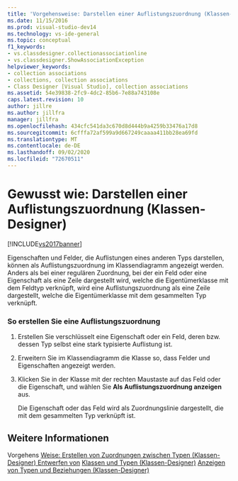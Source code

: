 ```yaml
---
title: 'Vorgehensweise: Darstellen einer Auflistungszuordnung (Klassen-Designer) | Microsoft-Dokumentation'
ms.date: 11/15/2016
ms.prod: visual-studio-dev14
ms.technology: vs-ide-general
ms.topic: conceptual
f1_keywords:
- vs.classdesigner.collectionassociationline
- vs.classdesigner.ShowAssociationException
helpviewer_keywords:
- collection associations
- collections, collection associations
- Class Designer [Visual Studio], collection associations
ms.assetid: 54e39838-2fc9-4dc2-85b6-7e88a743108e
caps.latest.revision: 10
author: jillre
ms.author: jillfra
manager: jillfra
ms.openlocfilehash: 434cfc541da3c670d8d444b9a4259b33476a17d8
ms.sourcegitcommit: 6cfffa72af599a9d667249caaaa411bb28ea69fd
ms.translationtype: MT
ms.contentlocale: de-DE
ms.lasthandoff: 09/02/2020
ms.locfileid: "72670511"
---
```

# <a name="how-to-visualize-a-collection-association-class-designer"></a>Gewusst wie: Darstellen einer Auflistungszuordnung (Klassen-Designer)
[!INCLUDE[vs2017banner](../includes/vs2017banner.md)]

Eigenschaften und Felder, die Auflistungen eines anderen Typs darstellen, können als Auflistungszuordnung im Klassendiagramm angezeigt werden. Anders als bei einer regulären Zuordnung, bei der ein Feld oder eine Eigenschaft als eine Zeile dargestellt wird, welche die Eigentümerklasse mit dem Feldtyp verknüpft, wird eine Auflistungszuordnung als eine Zeile dargestellt, welche die Eigentümerklasse mit dem gesammelten Typ verknüpft.

### <a name="to-create-a-collection-association"></a>So erstellen Sie eine Auflistungszuordnung

1. Erstellen Sie verschlüsselt eine Eigenschaft oder ein Feld, deren bzw. dessen Typ selbst eine stark typisierte Auflistung ist.

2. Erweitern Sie im Klassendiagramm die Klasse so, dass Felder und Eigenschaften angezeigt werden.

3. Klicken Sie in der Klasse mit der rechten Maustaste auf das Feld oder die Eigenschaft, und wählen Sie **Als Auflistungszuordnung anzeigen** aus.

     Die Eigenschaft oder das Feld wird als Zuordnungslinie dargestellt, die mit dem gesammelten Typ verknüpft ist.

## <a name="see-also"></a>Weitere Informationen
 Vorgehens [Weise: Erstellen von Zuordnungen zwischen Typen (Klassen-Designer) Entwerfen von](../ide/how-to-create-associations-between-types-class-designer.md) [Klassen und Typen (Klassen-Designer)](../ide/designing-classes-and-types-class-designer.md) [Anzeigen von Typen und Beziehungen (Klassen-Designer)](../ide/viewing-types-and-relationships-class-designer.md)
